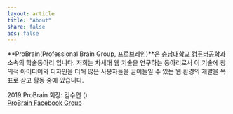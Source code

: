 ```yaml
---
layout: article
title: "About"
share: false
ads: false
---
```


**ProBrain(Professional Brain Group, 프로브레인)**은 <a href="https://computer.cnu.ac.kr">충남대학교 컴퓨터공학과</a> 소속의 학술동아리 입니다. 저희는 차세대 웹 기술을 연구하는 동아리로서 이 기술에 창의적 아이디어와 디자인을 더해 많은 사용자들을 끌어들일 수 있는 웹 환경의 개발을 목표로 삼고 활동 중에 있습니다.
  
  
2019 ProBrain 회장: 김수연 ()  
<a href="https://www.facebook.com/groups/ProBrain2012">ProBrain Facebook Group</a>